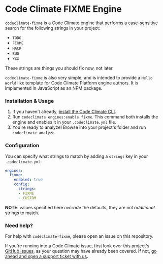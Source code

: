 # Code Climate FIXME Engine

`codeclimate-fixme` is a Code Climate engine that performs a case-sensitive search for the following strings in your project:

* `TODO`
* `FIXME`
* `HACK`
* `BUG`
* `XXX`

These strings are things you should fix now, not later.

`codeclimate-fixme` is also very simple, and is intended to provide a `Hello World` like template for Code Climate Platform engine authors. It is implemented in JavaScript as an NPM package.

### Installation & Usage

1. If you haven't already, [install the Code Climate CLI](https://github.com/codeclimate/codeclimate).
2. Run `codeclimate engines:enable fixme`. This command both installs the engine and enables it in your `.codeclimate.yml` file.
3. You're ready to analyze! Browse into your project's folder and run `codeclimate analyze`.

### Configuration

You can specify what strings to match by adding a `strings` key in your
`.codeclimate.yml`:

```yaml
engines:
  fixme:
    enabled: true
    config:
      strings:
      - FIXME
      - CUSTOM
```

**NOTE**: values specified here *override* the defaults, they are not
*additional* strings to match.

### Need help?

For help with `codeclimate-fixme`, please open an issue on this repository.

If you're running into a Code Climate issue, first look over this project's [GitHub Issues](https://github.com/codeclimate/codeclimate-watson/issues), as your question may have already been covered. If not, [go ahead and open a support ticket with us](https://codeclimate.com/help).
